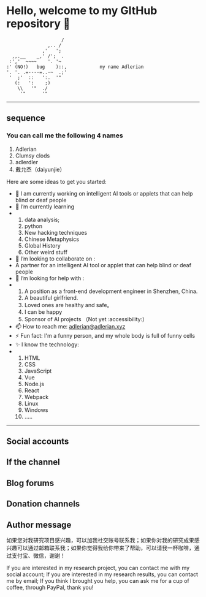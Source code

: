 # Hello, welcome to my GItHub repository 👋

```shell
                    / 
               ,.. /  
             ,'   ';  
  ,,.__    _,' /';  . 
 :','  ~~~~    '. '~  
:' (NO!)   bug    )::,            my name Adlerian
'. '. .=----=..-~  .;'
 '  ;'  ::   ':.  '"  
   (:   ':    ;)      
    \\   '"  ./       
     '"      '"       
```
<hr/>

## sequence

### You can call me the following 4 names
1. Adlerian
2. Clumsy clods
3. adlerdler
4. 戴允杰（daiyunjie）

<!-- # But See Spring is my studio name  -->


Here are some ideas to get you started:

- 🔭 I am currently working on intelligent AI tools or applets that can help blind or deaf people
- 🌱 I’m currently learning
- 1. data analysis;
  2. python
  3. New hacking techniques
  4. Chinese Metaphysics
  5. Global History
  6. Other weird stuff
- 👯 I’m looking to collaborate on :
-   A partner for an intelligent AI tool or applet that can help blind or deaf people
- 🤔 I’m looking for help with :
- 1. A position as a front-end development engineer in Shenzhen, China.
  2. A beautiful girlfriend.
  3. Loved ones are healthy and safe。
  4. I can be happy
  5. Sponsor of AI projects （Not yet :accessibility:）
- 📫 How to reach me: adlerian@adlerian.xyz
- ⚡ Fun fact: I'm a funny person, and my whole body is full of funny cells
- ✨ I know the technology:
- 1. HTML
  2. CSS
  3. JavaScript
  4. Vue
  5. Node.js
  6. React
  7. Webpack
  8. Linux
  9. Windows
  10. .....

<hr/>



##  Social accounts


##  If the channel


## Blog forums


##  Donation channels


## Author message

如果您对我研究项目感兴趣，可以加我社交账号联系我；如果你对我的研究成果感兴趣可以通过邮箱联系我；如果你觉得我给你带来了帮助，可以请我一杯咖啡，通过支付宝、微信，谢谢！

If you are interested in my research project, you can contact me with my social account; If you are interested in my research results, you can contact me by email; If you think I brought you help, you can ask me for a cup of coffee, through PayPal, thank you!
